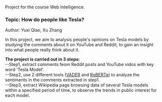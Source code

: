 Project for the course Web Intelligence.

### Topic: How do people like Tesla? 
Author: Yuxi Qiao, Xu Zhang

In this project, we aim to analysis people's opinions on Tesla models by studying the comments about it on YouTube and Reddit, to gain an insight into what people really think about it.

**The project is carried out in 3 steps:**  
--Step1, extract comments feom Reddit posts and YouTube vidos with key word 'Tesla Model'.  
--Step2, use 2 different tools ([VADER](https://github.com/cjhutto/vaderSentiment) and [RoBERTa](https://arxiv.org/abs/1907.11692)) to analyze the sentiments in the comments extracted in step1.  
--Step3, extract Wikipedia page browsing data of several Tesla models within a specified period of time, to observe the trends in public interest for each model.
